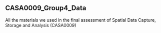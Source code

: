 ## CASA0009_Group4_Data
All the materials we used in the final assessment of Spatial Data Capture, Storage and Analysis (CASA0009)
